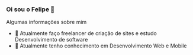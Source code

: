 ### Oi sou o Felipe 👋

Algumas informações sobre mim

- 🔭 Atualmente faço freelancer de criação de sites e estudo Desenvolvimento de software
- 🌱 Atualmente tenho conhecimento em Desenvolvimento Web e Mobile
